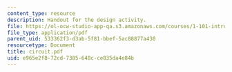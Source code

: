 ```yaml
---
content_type: resource
description: Handout for the design activity.
file: https://ol-ocw-studio-app-qa.s3.amazonaws.com/courses/1-101-introduction-to-civil-and-environmental-engineering-design-i-fall-2005/e965e2f872cd7385648cce835da4e84b_circuit.pdf
file_type: application/pdf
parent_uid: 533362f3-d3ab-5f81-bbef-5ac88877a430
resourcetype: Document
title: circuit.pdf
uid: e965e2f8-72cd-7385-648c-ce835da4e84b
---
```

